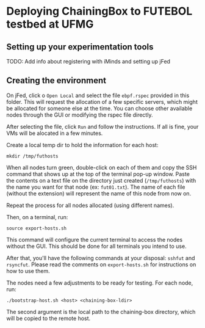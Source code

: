 # Deploying ChainingBox to FUTEBOL testbed at UFMG

## Setting up your experimentation tools

TODO: Add info about registering with iMinds and setting up jFed

## Creating the environment

On jFed, click o `Open Local` and select the file `ebpf.rspec` provided in this folder. This will request the allocation of a few specific servers, which might be allocated for someone else at the time. You can choose other available nodes through the GUI or modifying the rspec file directly.

After selecting the file, click `Run` and follow the instructions. If all is fine, your VMs will be alocated in a few minutes.

Create a local temp dir to hold the information for each host:

    mkdir /tmp/futhosts

When all nodes turn green, double-click on each of them and copy the SSH command that shows up at the top of the terminal pop-up window. Paste the contents on a text file on the directory just created (`/tmp/futhosts`) with the name you want for that node (ex: `fut01.txt`). The name of each file (without the extension) will represent the name of this node from now on.

Repeat the process for all nodes allocated (using different names).

Then, on a terminal, run:

    source export-hosts.sh

This command will configure the current terminal to access the nodes without the GUI. This should be done for all terminals you intend to use.

After that, you'll have the following commands at your disposal: `sshfut` and `rsyncfut`. Please read the comments on `export-hosts.sh` for instructions on how to use them.

The nodes need a few adjustments to be ready for testing. For each node, run:

    ./bootstrap-host.sh <host> <chaining-box-ldir>

The second argument is the local path to the chaining-box directory, which will be copied to the remote host.


